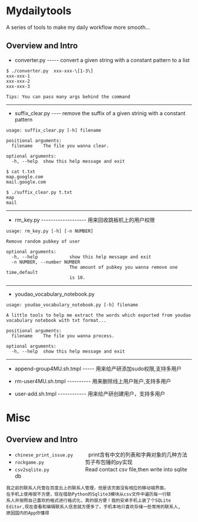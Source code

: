 # Mydailytools
A series of tools to make my daily workflow more smooth...  

## Overview and Intro
- converter.py ----- convert a given string with a constant pattern to a list
```
$ ./converter.py  xxx-xxx-\[1-3\]
xxx-xxx-1
xxx-xxx-2
xxx-xxx-3  

Tips: You can pass many args behind the command
```  
-----------

- suffix_clear.py ---- remove the suffix of a given strinig with a constant pattern
```
usage: suffix_clear.py [-h] filename

positional arguments:
  filename    The file you wanna clear.

optional arguments:
  -h, --help  show this help message and exit

$ cat t.txt
map.google.com
mail.google.com

$ ./suffix_clear.py t.txt
map
mail
```  
------------   

- rm_key.py ------------------- 用来回收跳板机上的用户权限  
```
usage: rm_key.py [-h] [-n NUMBER]

Remove random pubkey of user

optional arguments:
  -h, --help            show this help message and exit
  -n NUMBER, --number NUMBER
                        The amount of pubkey you wanna remove one time,default
                        is 10.
```
------------
- youdao_vocabulary_notebook.py  
```
usage: youdao_vocabulary_notebook.py [-h] filename

A little tools to help me extract the words which exported from youdao
vocabulary notebook with txt format...

positional arguments:
  filename    The file you wanna process.

optional arguments:
  -h, --help  show this help message and exit
```
------------
- append-group4MU.sh.tmpl ----- 用来给产研添加sudo权限,支持多用户  

- rm-user4MU.sh.tmpl ---------- 用来删除线上用户账户,支持多用户  

- user-add.sh.tmpl ------------ 用来给产研创建用户，支持多用户         

# Misc

## Overview and Intro
- `chinese_print_issue.py`　　　print含有中文的列表和字典对象的几种方法
- `rockgame.py`　　　　　　　　剪子布包锤的py实现
- `csv2sqlite.py`　　　　　　　Read contact csv file,then write into sqlite db
```
我之前的联系人托管在百度云上的联系人管理，但是该页面没有相应的移动端界面，
在手机上使用很不方便，现在借助Python的Sqlite3模块从csv文件中遍历每一行联
系人并按照自己喜欢的格式进行格式化，真的很方便！我的安卓手机上装了个SQLite
Editor,现在查看和编辑联系人信息就方便多了。手机本地只喜欢存储一些常用的联系人,  
原因国内的App你懂得
```
